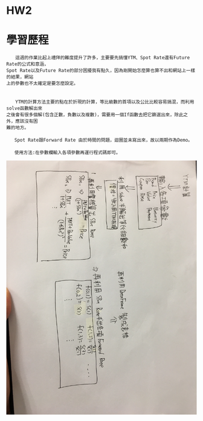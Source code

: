 # HW2
__學習歷程__
=============
    　　這週的作業比起上禮拜的難度提升了許多，主要要先搞懂YTM、Spot Rate還有Future Rate的公式和意涵，
    Spot Rate以及Future Rate的部分困擾我有點久，因為剛開始怎麼算也算不出和網站上一樣的結果，網站
    上的參數也不太確定是要怎麼設定。


    　　YTM的計算方法主要的點在於折現的計算，等比級數的首項以及公比比較容易搞混，而利用solve函數解出來
    之後會有很多個解(包含正數，負數以及複數)，需要用一個If函數去把它篩選出來，除此之外，應該沒有困
    難的地方。
    
       Spot Rate跟Forward Rate 由於時間的問題，迴圈並未寫出來，故以兩期作為Demo。
       
       使用方法:在參數欄輸入各項參數再運行程式碼即可。
![流程圖](HW2流程圖.JPG)
